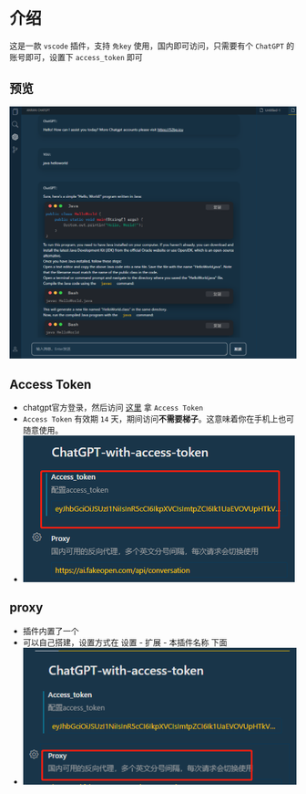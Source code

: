 # 介绍

这是一款 `vscode` 插件，支持 `免key` 使用，国内即可访问，只需要有个 `ChatGPT` 的账号即可，设置下 `access_token` 即可



## 预览

![](./src/img/3.png)





## Access Token

* chatgpt官方登录，然后访问 [这里](http://chat.openai.com/api/auth/session) 拿 `Access Token`
* `Access Token` 有效期 `14` 天，期间访问**不需要梯子**。这意味着你在手机上也可随意使用。
* ![](./src/img/1.png)





## proxy

* 插件内置了一个
* 可以自己搭建，设置方式在 设置 - 扩展 - 本插件名称 下面
* ![](./src/img/2.png)



